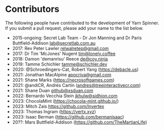 # Contributors

The following people have contributed to the development of Yarn Spinner. If you submit a pull request, please add your name to the list below.

* 2015-ongoing: Secret Lab Team - Dr Jon Manning and Dr Paris Buttfield-Addison <lab@secretlab.com.au>
* 2017: Rev Peter Lawler <relwalretep@gmail.com>
* 2017: Dr Tim 'McJones' Nugent <tim@lonely.coffee>
* 2018: Damon 'demanrisu' Reece <de@coy.ninja>
* 2019: Tamme Schichler <tamme@schichler.dev>
* 2020: @Schroedingers-Cat, Robert Yang (https://debacle.us)
* 2021: Jonathan MacAlpine <apocriva@gmail.com>
* 2021: Shane Marks (https://necrosoftgames.com)
* 2021: @andiCR, Andrés Cartín (andres@treeinteractivecr.com)
* 2021: Shane Duan <github@xsduan.com>
* 2022: Bernardo Vecchia Stein <jkhulw@sidhion.com>
* 2023: ChocolaMint (https://chocola-mint.github.io/)
* 2023: Mitch Zais <https://github.com/Invertex>
* 2023: Thomas Ingram (https://vertx.xyz)
* 2023: Isaac Berman (https://github.com/bermanisaac)
* 20??: Mars Buttfield-Addison (https://github.com/TheMartianLife)
